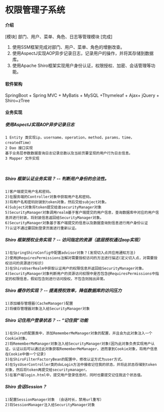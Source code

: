 # 权限管理子系统

#### 介绍
[模块] 部门、用户、菜单、角色、日志等管理模块
[完成]
1.  使用SSM框架完成对部门、用户、菜单、角色的增删改查。
1.  使用AspectJ实现AOP异步记录日志，记录用户的操作，并将其存储到数据库。
1.  使用Apache Shiro框架实现用户身份认证，权限授权、加密、会话管理等功能。

#### 软件架构
 SpringBoot + Spring MVC + MyBatis + MySQL +Thymeleaf + Ajax+ jQuery + Shiro+zTree


#### 业务实现

##### 使用AspectJ实现AOP异步记录日志
~~~~
1 Entity 类实现ip，username，operation，method，params，time，createdTime）
2 Dao 接口实现
基于业务层参数数据查询日志记录总数以及当前页要呈现的用户行为日志信息。
3 Mapper 文件实现



~~~~





##### Shiro 框架认证业务实现？ -- 判断用户身份的合法性。
~~~~
1)客户端提交用户名和密码。
2)在服务端的Controller对象中获取用户名和密码。
3)将用户名和密码封装到token对象，然后交给subject对象。
4)Subject对象将token提交给谁securityManager对象
5)SecurityManager对象调用realm基于客户端提交的用户信息，查询数据库中对应的用户信息并进行封装，将封装信息返回给SecurityManager对象。
6)SecurityManager对象基于客户端提交的信息以及数据查询到信息进行用户身份认证
7)认证不通过要回到登录页面进行重新认证。
~~~~

##### Shiro 框架授权业务实现？ -- 访问指定的资源（底层授权通过aop实现）
~~~~
1)在SpringShiroConfig中配置advisor对象？(发现切入点并应用通知方法)
2)使用@RequiresPermissions注解对需要授权访问的方法进行描述(定义切入点，对需要授权访问的资源进行标识)
3)在ShiroUserRealm中获取认证用户的权限信息并返回给SecurityManager对象。
4)SecurityManager对象判断用户的资源访问权限中是否包含@RequiresPermissions中指定的权限信息，假如包含则进行访问授权，不包含则抛出异常。
~~~~



##### Shiro 缓存的实现？ -- 提高授权效率，降低数据库的访问压力
~~~~
1)添加缓存管理器(CacheManager)配置
2)将缓存管理器对象注入给SecurityManager对象
~~~~



##### Shiro 记住用户登录状态？ -- “记住我”功能
~~~~
1)在Shiro的配置类中，添加RememberMeManager对象的配置，并且会为此对象注入一个Cookie对象。
2)将RememberMeManager对象注入给SecurityManager对象(因为此对象负责实现用户认证。认证以后可以通过此对象获取RememberMeManager，进而拿到Cookie对象，将用户信息在Cookie中做一个记录)
3)在ShiroFilterFactoryBean的配置中，修改认证方式为user方式。
4)在SysUserController类的doLogin方法中接收记住我的状态，并将此状态存储到token对象，然后将token再提交给securitymanager。
5)在客户端login.html中，提交用户登录信息时，同时也要提交记住我这个状态值。
~~~~






##### Shiro 会话Session？     
~~~~
1)配置SessionManager对象 （会话时长，禁用url重写）
2)将SessionManager注入给SecurityManager对象
~~~~


